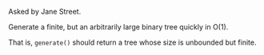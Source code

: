 Asked by Jane Street.

Generate a finite, but an arbitrarily large binary tree quickly in O(1).

That is, `generate()` should return a tree whose size is unbounded but finite.
